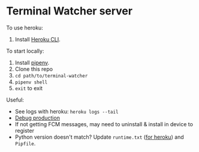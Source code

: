 #  Terminal Watcher server
To use heroku:
1. Install [Heroku CLI](https://devcenter.heroku.com/articles/heroku-cli#download-and-install).

To start locally:
1. Install [pipenv](https://pipenv.pypa.io/en/latest/).
1. Clone this repo
1. `cd path/to/terminal-watcher`
1. `pipenv shell`
1. `exit` to exit

Useful:
* See logs with heroku: `heroku logs --tail`
* [Debug production](https://terminal-watcher.herokuapp.com/)
* If not getting FCM messages, may need to uninstall & install in device to register
* Python version doesn't match? Update `runtime.txt` ([for heroku](https://devcenter.heroku.com/articles/python-runtimes)) and `Pipfile`.